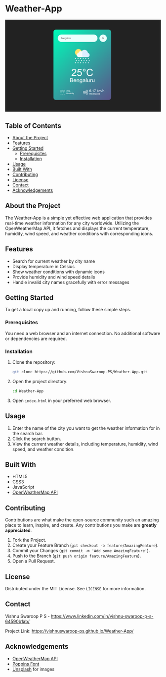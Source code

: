 # Weather-App

![Weather App](images/Weather_App_ScreenShot.png)

## Table of Contents
- [About the Project](#about-the-project)
- [Features](#features)
- [Getting Started](#getting-started)
  - [Prerequisites](#prerequisites)
  - [Installation](#installation)
- [Usage](#usage)
- [Built With](#built-with)
- [Contributing](#contributing)
- [License](#license)
- [Contact](#contact)
- [Acknowledgements](#acknowledgements)

## About the Project

The Weather-App is a simple yet effective web application that provides real-time weather information for any city worldwide. Utilizing the OpenWeatherMap API, it fetches and displays the current temperature, humidity, wind speed, and weather conditions with corresponding icons.

## Features

- Search for current weather by city name
- Display temperature in Celsius
- Show weather conditions with dynamic icons
- Provide humidity and wind speed details
- Handle invalid city names gracefully with error messages

## Getting Started

To get a local copy up and running, follow these simple steps.

### Prerequisites

You need a web browser and an internet connection. No additional software or dependencies are required.

### Installation

1. Clone the repository:
   ```sh
   git clone https://github.com/VishnuSwaroop-PS/Weather-App.git
   ```
2. Open the project directory:
   ```sh
   cd Weather-App
   ```
3. Open `index.html` in your preferred web browser.

## Usage

1. Enter the name of the city you want to get the weather information for in the search bar.
2. Click the search button.
3. View the current weather details, including temperature, humidity, wind speed, and weather condition.

## Built With

- HTML5
- CSS3
- JavaScript
- [OpenWeatherMap API](https://openweathermap.org/api)

## Contributing

Contributions are what make the open-source community such an amazing place to learn, inspire, and create. Any contributions you make are **greatly appreciated**.

1. Fork the Project.
2. Create your Feature Branch (`git checkout -b feature/AmazingFeature`).
3. Commit your Changes (`git commit -m 'Add some AmazingFeature'`).
4. Push to the Branch (`git push origin feature/AmazingFeature`).
5. Open a Pull Request.

## License

Distributed under the MIT License. See `LICENSE` for more information.

## Contact

Vishnu Swaroop P S - https://www.linkedin.com/in/vishnu-swaroop-p-s-64590b1ab/

Project Link: https://vishnuswaroop-ps.github.io/Weather-App/

## Acknowledgements

- [OpenWeatherMap API](https://openweathermap.org/api)
- [Poppins Font](https://fonts.google.com/specimen/Poppins)
- [Unsplash](https://unsplash.com/) for images
